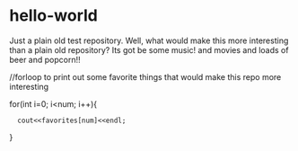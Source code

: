 # hello-world

Just a plain old test repository.
Well, what would make this more interesting than a plain old repository? 
Its got be some music! and movies and loads of beer and popcorn!!


//forloop to print out some favorite things that would make this repo more interesting


  for(int i=0; i<num; i++){
  
      cout<<favorites[num]<<endl;
  
  }
